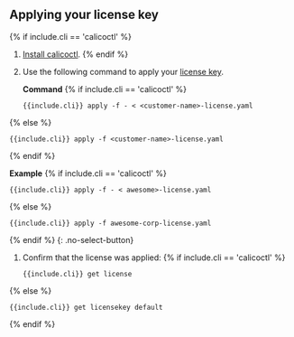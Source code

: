 ## Applying your license key

{% if include.cli == 'calicoctl' %}
1. [Install calicoctl]({{site.baseurl}}/getting-started/clis/calicoctl/install#installing-calicoctl-as-a-kubernetes-pod).
{% endif %}

1. Use the following command to apply your [license key]({{site.baseurl}}/reference/resources/licensekey).

   **Command**
{% if include.cli == 'calicoctl' %}
   ```
   {{include.cli}} apply -f - < <customer-name>-license.yaml
   ```
{% else %}
   ```
   {{include.cli}} apply -f <customer-name>-license.yaml
   ```
{% endif %}


   **Example**
{% if include.cli == 'calicoctl' %}
   ```
   {{include.cli}} apply -f - < awesome>-license.yaml
   ```
{% else %}
   ```
   {{include.cli}} apply -f awesome-corp-license.yaml
   ```
{% endif %}
   {: .no-select-button}

1. Confirm that the license was applied:
{% if include.cli == 'calicoctl' %}
   ```
   {{include.cli}} get license
   ```
{% else %}
   ```
   {{include.cli}} get licensekey default
   ```
{% endif %}
